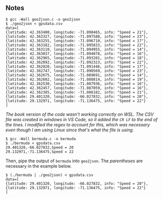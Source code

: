 ## Notes

```
$ gcc -Wall geo2json.c -o geo2json
$ ./geo2json < gpsdata.csv
data=[
{latitude: 42.363400, longitude: -71.098465, info: "Speed = 21"},
{latitude: 42.363327, longitude: -71.097588, info: "Speed = 23"},
{latitude: 42.363255, longitude: -71.096710, info: "Speed = 17"},
{latitude: 42.363182, longitude: -71.095833, info: "Speed = 22"},
{latitude: 42.363110, longitude: -71.094955, info: "Speed = 14"},
{latitude: 42.363037, longitude: -71.094078, info: "Speed = 16"},
{latitude: 42.362965, longitude: -71.093201, info: "Speed = 18"},
{latitude: 42.362892, longitude: -71.092323, info: "Speed = 22"},
{latitude: 42.362820, longitude: -71.091446, info: "Speed = 17"},
{latitude: 42.362747, longitude: -71.090569, info: "Speed = 23"},
{latitude: 42.362675, longitude: -71.089691, info: "Speed = 14"},
{latitude: 42.362602, longitude: -71.088814, info: "Speed = 19"},
{latitude: 42.362530, longitude: -71.087936, info: "Speed = 16"},
{latitude: 42.362457, longitude: -71.087059, info: "Speed = 16"},
{latitude: 42.362385, longitude: -71.086182, info: "Speed = 21"},
{latitude: 29.401320, longitude: -66.027832, info: "Speed = 20"},
{latitude: 29.132971, longitude: -71.136475, info: "Speed = 22"}
]
```

_The book version of the code wasn't working correctly on WSL. The CSV file was created in windows in VS Code, so it added the `CR LF` to the end of the lines. I modified the regex to account for this, which was necessary even though I am using Linux since that's what the file is using._

```
$ gcc -Wall bermuda.c -o bermuda
$ ./bermuda < gpsdata.csv
29.401320,-66.027832,Speed = 20
29.132971,-71.136475,Speed = 22
```

Then, pipe the output of `bermuda` into `geo2json`. The _parentheses_ are necessary in the example below.

```
$ (./bermuda | ./geo2json) < gpsdata.csv
data=[
{latitude: 29.401320, longitude: -66.027832, info: "Speed = 20"},
{latitude: 29.132971, longitude: -71.136475, info: "Speed = 22"}
]
```

